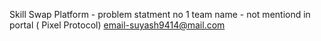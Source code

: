Skill Swap Platform - problem statment no 1 
team name - not mentiond in portal ( Pixel Protocol) 
email-suyash9414@mail.com
